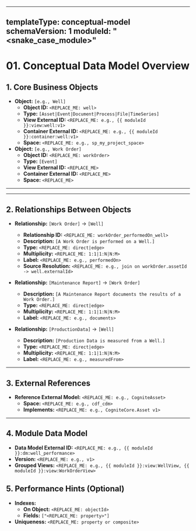 
---

templateType: conceptual-model
schemaVersion: 1
moduleId: "<snake_case_module>"
---

# 01. Conceptual Data Model Overview

<!--
This document outlines the high-level structure of the data model.
Fill in the [placeholders] to define the core business objects and their relationships.
-->

## 1. Core Business Objects

<!--
List all the primary real-world entities or concepts that the data model will represent.
For each object, specify its type to guide the modeling process.
-->

- **Object:** `[e.g., Well]`
  - **Object ID:** `<REPLACE_ME: well>`
  - **Type:** `[Asset|Event|Document|Process|File|TimeSeries]`
  - **View External ID:** `<REPLACE_ME: e.g., {{ moduleId }}:view:well:v1>`
  - **Container External ID:** `<REPLACE_ME: e.g., {{ moduleId }}:container:well:v1>`
  - **Space:** `<REPLACE_ME: e.g., sp_my_project_space>`
- **Object:** `[e.g., Work Order]`
  - **Object ID:** `<REPLACE_ME: workOrder>`
  - **Type:** `[Event]`
  - **View External ID:** `<REPLACE_ME>`
  - **Container External ID:** `<REPLACE_ME>`
  - **Space:** `<REPLACE_ME>`

---

______________________________________________________________________

## 2. Relationships Between Objects

<!--
Define how the core business objects connect to each other.
This describes the essential graph structure of the model.
Add attributes for each relationship to specify details like type and multiplicity.
-->

- **Relationship:** `[Work Order]` -> `[Well]`
  - **Relationship ID:** `<REPLACE_ME: workOrder_performedOn_well>`
  - **Description:** `[A Work Order is performed on a Well.]`
  - **Type:** `<REPLACE_ME: direct|edge>`
  - **Multiplicity:** `<REPLACE_ME: 1:1|1:N|N:M>`
  - **Label:** `<REPLACE_ME: e.g., performedOn>`
  - **Source Resolution:** `<REPLACE_ME: e.g., join on workOrder.assetId -> well.externalId>`

- **Relationship:** `[Maintenance Report]` -> `[Work Order]`

  - **Description:**
    `[A Maintenance Report documents the results of a Work Order.]`
  - **Type:** `<REPLACE_ME: direct|edge>`
        <!-- direct for simple links; edge for complex/labeled connections -->
  - **Multiplicity:** `<REPLACE_ME: 1:1|1:N|N:M>`
  - **Label:** `<REPLACE_ME: e.g., documents>`

- **Relationship:** `[ProductionData]` -> `[Well]`

  - **Description:** `[Production Data is measured from a Well.]`
  - **Type:** `<REPLACE_ME: direct|edge>`
        <!-- direct for simple links; edge for complex/labeled connections -->
  - **Multiplicity:** `<REPLACE_ME: 1:1|1:N|N:M>`
  - **Label:** `<REPLACE_ME: e.g., measuredFrom>`

______________________________________________________________________

## 3. External References

<!-- Reference objects/models from other spaces for integration. This enables modular designs across projects. Learn-why: Avoid duplicating standard models like CogniteAsset. -->

- **Reference External Model:** `<REPLACE_ME: e.g., CogniteAsset>`
  - **Space:** `<REPLACE_ME: e.g., cdf_cdm>`
  - **Implements:** `<REPLACE_ME: e.g., CogniteCore.Asset v1>`

______________________________________________________________________

## 4. Module Data Model

<!-- Group views into a data model for the module. Learn-why: Data models bundle views for deployment and querying. -->

- **Data Model External ID:** `<REPLACE_ME: e.g., {{ moduleId }}:dm:well_performance>`
- **Version:** `<REPLACE_ME: e.g., v1>`
- **Grouped Views:** `<REPLACE_ME: e.g., {{ moduleId }}:view:WellView, {{ moduleId }}:view:WorkOrderView>`

## 5. Performance Hints (Optional)

- **Indexes:**
  - **On Object:** `<REPLACE_ME: objectId>`
  - **Fields:** `["<REPLACE_ME: property>"]`
- **Uniqueness:** `<REPLACE_ME: property or composite>`
